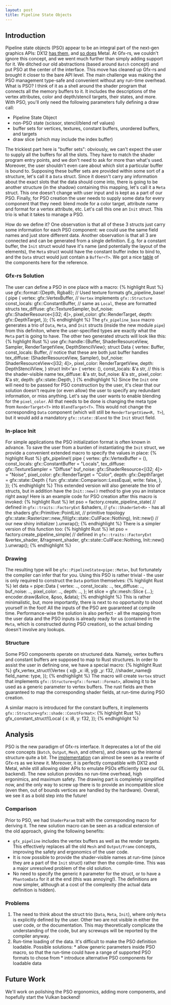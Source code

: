 ```yaml
---
layout: post
title: Pipeline State Objects
---
```


## Introduction

Pipeline state objects (PSO) appear to be an integral part of the next-gen graphics APIs: DX12 [has them](https://msdn.microsoft.com/en-us/library/windows/desktop/dn899196%28v=vs.85%29.aspx), and [so does](https://developer.apple.com/library/ios/documentation/Metal/Reference/MTLRenderPipelineState_Ref/index.html) Metal. At Gfx-rs, we couldn't ignore this concept, and we went much further than simply adding support for it. We ditched our old abstractions (based around `Batch` concept) and put PSO at the center of the interface. This move has cleaned up Gfx-rs and brought it closer to the bare API level. The main challenge was making the PSO management type-safe and convenient without any run-time overhead.
What is PSO? I think of it as a shell around the shader program that connects all the memory buffers to it. It includes the descriptions of the vertex attributes, color and depth/stencil targets, their states, and more. With PSO, you'll only need the following parameters fully defining a draw call:
 - Pipeline State Object
 - non-PSO state (scissor, stencil/blend ref values)
 - buffer sets for vertices, textures, constant buffers, unordered buffers, and targets
 - draw slice (which may include the index buffer)

The trickiest part here is "buffer sets": obviously, we can't expect the user to supply all the buffers for all the slots. They have to match the shader program entry points, and we don't need to ask for more than what's used. Moreover, the user shouldn't even care about which slot a particular buffer is bound to. Supposing these buffer sets are provided within some sort of a structure, let's call it a `Data` struct. Since it doesn't carry any information about the exact slots that the data should come into, there is going to be another structure (in the shadow) containing this mapping, let's call it a `Meta` struct. This one doesn't change with user input and is kept as a part of our PSO. Finally, for PSO creation the user needs to supply some data for every component that they need: blend mode for a color target, attribute name and format for a vertex attribute, etc. Let's call this one an `Init` struct. This trio is what it takes to manage a PSO.

How do we define it? One observation is that all of these 3 structs just carry some information for each PSO component: we could use the same field names and just store different data. Another observation is that all 3 are connected and can be generated from a single definition. E.g. for a constant buffer, the `Init` struct would have it's name (and potentially the layout of the elements), the `Meta` struct would have the constant buffer index to bind to, and the `Data` struct would just contain a `Buffer<T>`. We got a nice [table](https://github.com/gfx-rs/gfx/pull/828#issuecomment-160241713) of the components here for the reference.

### Gfx-rs Solution
The user can define a PSO in one place with a macro:
{% highlight Rust %}
use gfx::format::{Depth, Rgba8}; // Used texture formats
gfx_pipeline_base!( pipe {
    vertex: gfx::VertexBuffer<Vertex>,  // `Vertex` implements `gfx::Structure`
    const_locals: gfx::ConstantBuffer<Local>, // same as `Local`, these are formatted structs
    tex_diffuse: gfx::TextureSampler<Rgba8>,
    buf_noise: gfx::ShaderResource<[i32; 4]>,
    pixel_color: gfx::RenderTarget<Rgba8>,
    depth: gfx::DepthTarget<Depth>,
});
{% endhighlight %}
The `gfx_pipeline_base` macro generates a trio of `Data`, `Meta`, and `Init` structs (inside the new module `pipe`) from this definiton, where the user-specified types are exactly what the `Meta` part is going to have. The other two generated structs will look like this:
{% highlight Rust %}
use gfx::handle::{Buffer, ShaderResourceView, Sampler, RenderTargetView, DepthStencilView};
struct Data {
    vertex: Buffer<Vertex>,
    const_locals: Buffer<Local>, // notice that these are both just buffer handles
    tex_diffuse: (ShaderResourceView<Rgba8>, Sampler),
    buf_noise: ShaderResourceView<[i32; 4]>,
    pixel_color: RenderTargetView<Rgba8>,
    depth: DepthStencilView<Depth>,
}
struct Init<'a> {
    vertex: (),
    const_locals: &'a str, // this is the shader-visible name
    tex_diffuse: &'a str,
    buf_noise: &'a str,,
    pixel_color: &'a str,
    depth: gfx::state::Depth,
}
{% endhighlight %}
Since the `Init` one will need to be passed for PSO construction by the user, it's clear that our solution doesn't require (or even allow) the user to specify any redundant information, or miss anything. Let's say the user wants to enable blending for the `pixel_color`. All that needs to be done is changing the meta type from `RenderTarget<T>` into `BlendTarget<T>`. This would not change the corresponding `Data` component (which will still be `RenderTargetView<R, T>`), but it would add a mandatory `gfx::state::Blend` to the `Init` struct field.

### In-place Init
For simple applications the PSO initialization format is often known in advance. To save the user from a burden of instantiating the `Init` struct, we provide a convenient extended macro to specify the values in place:
{% highlight Rust %}
gfx_pipeline!( pipe {
    vertex: gfx::VertexBuffer<Vertex> = (),
    const_locals: gfx::ConstantBuffer<Local> = "Locals",
    tex_diffuse: gfx::TextureSampler<Rgba8> = "Diffuse"
    buf_noise: gfx::ShaderResource<[i32; 4]> = "Noise",
    pixel_color: gfx::RenderTarget<Rgba8> = "Color",
    depth: gfx::DepthTarget<Depth> = gfx::state::Depth {
        fun: gfx::state::Comparison::LessEqual,
        write: false,
    },
});
{% endhighlight %}
This extended version will also generate the trio of structs, but in addition have the `Init::new()` method to give you an instance right away! Here is an example code for PSO creation after this macro is invoked:
{% highlight Rust %}
let pso = factory.create_pipeline_state( // defined in `gfx::traits::FactoryExt`
    &shaders, // `gfx::ShaderSet<R>` - has all the shaders
    gfx::Primitive::PointList, // primitive topology
    gfx::state::Rasterizer::new_fill(gfx::state::CullFace::Nothing),
    Init::new() // our new shiny initializer
).unwrap();
{% endhighlight %}
There is a simpler version of this function too:
{% highlight Rust %}
    let pso = factory.create_pipeline_simple( // defined in `gfx::traits::FactoryExt`
        &vertex_shader, &fragment_shader,
        gfx::state::CullFace::Nothing, Init::new()
    ).unwrap();
{% endhighlight %}

### Drawing
The resulting type will be `gfx::PipelineState<pipe::Meta>`, but fortunately the compiler can infer that for you. Using this PSO is rather trivial - the user is only required to construct the `Data` portion themselves:
{% highlight Rust %}
let data = pipe::Data {
    vertex: .., const_locals: ..,
    tex_diffuse: .., buf_noise: ..,
    pixel_color: .., depth: ..,
};
let slice = gfx::mesh::Slice {...};
encoder.draw(&slice, &pso, &data);
{% endhighlight %}
This is rather minimalistic, but, more importantly, there is next to no opportunity to shoot yourself in the foot! All the inputs of the PSO are guaranteed at compile time. Performance-wise the solution is also perfect - all the mapping from the user data and the PSO inputs is already ready for us (contained in the `Meta`, which is constructed during PSO creation), so the actual binding doesn't involve any lookups.

### Structure
Some PSO components operate on structured data. Namely, vertex buffers and constant buffers are supposed to map to Rust structures. In order to assist the user in defining one, we have a special macro:
{% highlight Rust %}
gfx_vertex_struct!(Vertex {
    x@ _x: i8,
    y@ _y: f32,
    //shader_name@ field_name: type,
});
{% endhighlight %}
The macro will create `Vertex` struct that implements `gfx::Structure<gfx::format::Format>`, allowing it to be used as a generic parameter to vertex buffers. The rust fields are then guaranteed to map the corresponding shader fields, at run-time during PSO creation.

A similar macro is introduced for the constant buffers, it implements `gfx::Structure<gfx::shade::ConstFormat>`:
{% highlight Rust %}
gfx_constant_struct!(Local {
    x: i8,
    y: f32,
});
{% endhighlight %}

## Analysis
PSO is the new paradigm of Gfx-rs interface. It deprecates a lot of the old core concepts (`Batch`, `Output`, `Mesh`, and others), and cleans up the internal structure quite a bit. The [implementation](https://github.com/gfx-rs/gfx/pull/828) can almost be seen as a rewrite of Gfx-rs as we knew it. Moreover, it is perfectly compatible with DX12 and Metal, while still allowing older APIs to emulate PSOs efficiently (see our GL backend).
The new solution provides no run-time overhead, high ergonimics, and maximum safety. The drawing part is completely simplified now, and the only way to screw up there is to provide an incompatible slice (even then, out of bounds vertices are handled by the hardware). Overall, we see it as a bold step into the future!

### Comparison
Prior to PSO, we had `ShaderParam` trait with the corresponding macro for deriving it. The new solution macro can be seen as a radical extension of the old approach, giving the following benefits:
  * `gfx_pipeline` includes the vertex buffers as well as the render targets. This effectively replaces all the old `Mesh` and `Output/Frame` concepts, improving the safety and ergonomics of the user code.
  * It is now possible to provide the shader-visible names at run-time (since they are a part of the `Init` struct) rather then the compile-time. This was a major unresolved problem of the old solution.
  * No need to specify the generic `R` parameter for the struct, or to have a `PhantomData` for it at the end (this was annoying!). The definitions are now simpler, although at a cost of the complexity (the actual data definition is hidden).

### Problems
  1. The need to think about the struct trio (`Data`, `Meta`, `Init`), where only `Meta` is explicitly defined by the user. Other two are not visible in either the user code, or the documentation. This may theoretically complicate the understanding of the code, but any screwups will be reported by the compiler anyway.
  2. Run-time loading of the data. It's difficult to make the PSO definition loadable. Possible solutions:
    * allow generic parameters inside PSO macro, so that the run-time could have a range of supported PSO formats to chose from
    * introduce alternative PSO components for loadable data

## Future Work
We'll work on polishing the PSO ergonomics, adding more components, and hopefully start the Vulkan backend!
